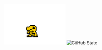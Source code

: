 <img src="https://github.com/ljlm0402/ljlm0402/blob/images/avatar.gif?raw=true" width="200px" alt="Gif">

<img src="https://github-readme-stats.vercel.app/api?username=ljlm0402&show_icons=true&theme=default" alt="GitHub State">

<!--
**ljlm0402/ljlm0402** is a ✨ _special_ ✨ repository because its `README.md` (this file) appears on your GitHub profile.

Here are some ideas to get you started:

- 🔭 I’m currently working on ...
- 🌱 I’m currently learning ...
- 👯 I’m looking to collaborate on ...
- 🤔 I’m looking for help with ...
- 💬 Ask me about ...
- 📫 How to reach me: ...
- 😄 Pronouns: ...
- ⚡ Fun fact: ...
 -->
